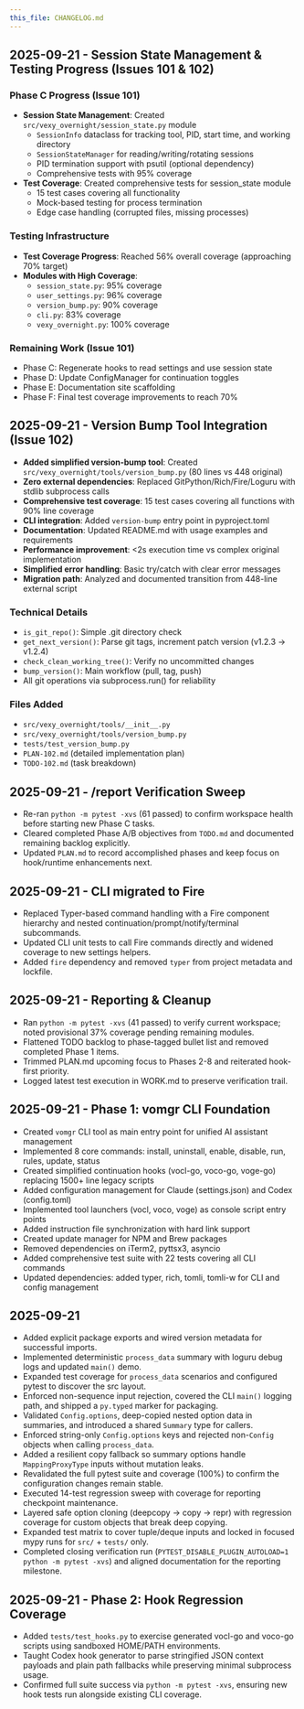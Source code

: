 ```yaml
---
this_file: CHANGELOG.md
---
```


## 2025-09-21 - Session State Management & Testing Progress (Issues 101 & 102)

### Phase C Progress (Issue 101)
- **Session State Management**: Created `src/vexy_overnight/session_state.py` module
  - `SessionInfo` dataclass for tracking tool, PID, start time, and working directory
  - `SessionStateManager` for reading/writing/rotating sessions
  - PID termination support with psutil (optional dependency)
  - Comprehensive tests with 95% coverage
- **Test Coverage**: Created comprehensive tests for session_state module
  - 15 test cases covering all functionality
  - Mock-based testing for process termination
  - Edge case handling (corrupted files, missing processes)

### Testing Infrastructure
- **Test Coverage Progress**: Reached 56% overall coverage (approaching 70% target)
- **Modules with High Coverage**:
  - `session_state.py`: 95% coverage
  - `user_settings.py`: 96% coverage
  - `version_bump.py`: 90% coverage
  - `cli.py`: 83% coverage
  - `vexy_overnight.py`: 100% coverage

### Remaining Work (Issue 101)
- Phase C: Regenerate hooks to read settings and use session state
- Phase D: Update ConfigManager for continuation toggles
- Phase E: Documentation site scaffolding
- Phase F: Final test coverage improvements to reach 70%

## 2025-09-21 - Version Bump Tool Integration (Issue 102)
- **Added simplified version-bump tool**: Created `src/vexy_overnight/tools/version_bump.py` (80 lines vs 448 original)
- **Zero external dependencies**: Replaced GitPython/Rich/Fire/Loguru with stdlib subprocess calls
- **Comprehensive test coverage**: 15 test cases covering all functions with 90% line coverage
- **CLI integration**: Added `version-bump` entry point in pyproject.toml
- **Documentation**: Updated README.md with usage examples and requirements
- **Performance improvement**: <2s execution time vs complex original implementation
- **Simplified error handling**: Basic try/catch with clear error messages
- **Migration path**: Analyzed and documented transition from 448-line external script

### Technical Details
- `is_git_repo()`: Simple .git directory check
- `get_next_version()`: Parse git tags, increment patch version (v1.2.3 → v1.2.4)
- `check_clean_working_tree()`: Verify no uncommitted changes
- `bump_version()`: Main workflow (pull, tag, push)
- All git operations via subprocess.run() for reliability

### Files Added
- `src/vexy_overnight/tools/__init__.py`
- `src/vexy_overnight/tools/version_bump.py`
- `tests/test_version_bump.py`
- `PLAN-102.md` (detailed implementation plan)
- `TODO-102.md` (task breakdown)

## 2025-09-21 - /report Verification Sweep
- Re-ran `python -m pytest -xvs` (61 passed) to confirm workspace health before starting new Phase C tasks.
- Cleared completed Phase A/B objectives from `TODO.md` and documented remaining backlog explicitly.
- Updated `PLAN.md` to record accomplished phases and keep focus on hook/runtime enhancements next.

## 2025-09-21 - CLI migrated to Fire
- Replaced Typer-based command handling with a Fire component hierarchy and nested continuation/prompt/notify/terminal subcommands.
- Updated CLI unit tests to call Fire commands directly and widened coverage to new settings helpers.
- Added `fire` dependency and removed `typer` from project metadata and lockfile.

## 2025-09-21 - Reporting & Cleanup
- Ran `python -m pytest -xvs` (41 passed) to verify current workspace; noted provisional 37% coverage pending remaining modules.
- Flattened TODO backlog to phase-tagged bullet list and removed completed Phase 1 items.
- Trimmed PLAN.md upcoming focus to Phases 2-8 and reiterated hook-first priority.
- Logged latest test execution in WORK.md to preserve verification trail.

## 2025-09-21 - Phase 1: vomgr CLI Foundation
- Created `vomgr` CLI tool as main entry point for unified AI assistant management
- Implemented 8 core commands: install, uninstall, enable, disable, run, rules, update, status
- Created simplified continuation hooks (vocl-go, voco-go, voge-go) replacing 1500+ line legacy scripts
- Added configuration management for Claude (settings.json) and Codex (config.toml)
- Implemented tool launchers (vocl, voco, voge) as console script entry points
- Added instruction file synchronization with hard link support
- Created update manager for NPM and Brew packages
- Removed dependencies on iTerm2, pyttsx3, asyncio
- Added comprehensive test suite with 22 tests covering all CLI commands
- Updated dependencies: added typer, rich, tomli, tomli-w for CLI and config management

## 2025-09-21
- Added explicit package exports and wired version metadata for successful imports.
- Implemented deterministic `process_data` summary with loguru debug logs and updated `main()` demo.
- Expanded test coverage for `process_data` scenarios and configured pytest to discover the src layout.
- Enforced non-sequence input rejection, covered the CLI `main()` logging path, and shipped a `py.typed` marker for packaging.
- Validated `Config.options`, deep-copied nested option data in summaries, and introduced a shared `Summary` type for callers.
- Enforced string-only `Config.options` keys and rejected non-`Config` objects when calling `process_data`.
- Added a resilient copy fallback so summary options handle `MappingProxyType` inputs without mutation leaks.
- Revalidated the full pytest suite and coverage (100%) to confirm the configuration changes remain stable.
- Executed 14-test regression sweep with coverage for reporting checkpoint maintenance.
- Layered safe option cloning (deepcopy → copy → repr) with regression coverage for custom objects that break deep copying.
- Expanded test matrix to cover tuple/deque inputs and locked in focused mypy runs for `src/` + `tests/` only.
- Completed closing verification run (`PYTEST_DISABLE_PLUGIN_AUTOLOAD=1 python -m pytest -xvs`) and aligned documentation for the reporting milestone.

## 2025-09-21 - Phase 2: Hook Regression Coverage
- Added `tests/test_hooks.py` to exercise generated vocl-go and voco-go scripts using sandboxed HOME/PATH environments.
- Taught Codex hook generator to parse stringified JSON context payloads and plain path fallbacks while preserving minimal subprocess usage.
- Confirmed full suite success via `python -m pytest -xvs`, ensuring new hook tests run alongside existing CLI coverage.
